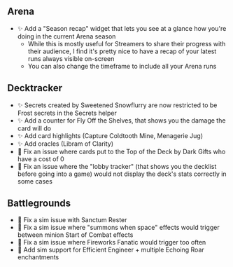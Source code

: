 ## Arena

-   ✨ Add a "Season recap" widget that lets you see at a glance how you're doing in the current Arena season
    -   While this is mostly useful for Streamers to share their progress with their audience, I find it's pretty nice to have a recap of your latest runs always visible on-screen
    -   You can also change the timeframe to include all your Arena runs

## Decktracker

-   ✨ Secrets created by Sweetened Snowflurry are now restricted to be Frost secrets in the Secrets helper
-   ✨ Add a counter for Fly Off the Shelves, that shows you the damage the card will do
-   ✨ Add card highlights (Capture Coldtooth Mine, Menagerie Jug)
-   ✨ Add oracles (Libram of Clarity)
-   🐞 Fix an issue where cards put to the Top of the Deck by Dark Gifts who have a cost of 0
-   🐞 Fix an issue where the "lobby tracker" (that shows you the decklist before going into a game) would not display the deck's stats correctly in some cases

## Battlegrounds

-   🐞 Fix a sim issue with Sanctum Rester
-   🐞 Fix a sim issue where "summons when space" effects would trigger between minion Start of Combat effects
-   🐞 Fix a sim issue where Fireworks Fanatic would trigger too often
-   🐞 Add sim support for Efficient Engineer + multiple Echoing Roar enchantments
